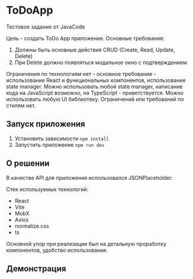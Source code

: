 # ToDoApp
Тестовое задание от JavaCode

Цель - создать ToDo App приложение.
Основные требования:
1. Должны быть основные действия CRUD (Create, Read, Update, Delete)
2. При Delete должно появляться модальное окно с подтверждением
   
Ограничения по технологиям нет - основное требование - использование React и функциональных компонентов, использование state manager. Можно использовать любой state manager, написание кода на JavaScript возможно, на TypeScript - приветствуется. Можно использовать любую UI библиотеку. Ограничений или требований по стилям нет.

## Запуск приложения
1. Установить зависимости `npm install`
2. Запустить приложение `npm run dev`

## О решении
В качестве API для приложения использовался JSONPlaceholder.

Стек используемых технологий:
- React
- Vite
- MobX
- Axios
- normalize.css
- ts

Основной упор при реализации был на детальную проработку компонентов, удобство использования.

## Демонстрация
<img src="./readme_images/screen.png" alt="">
